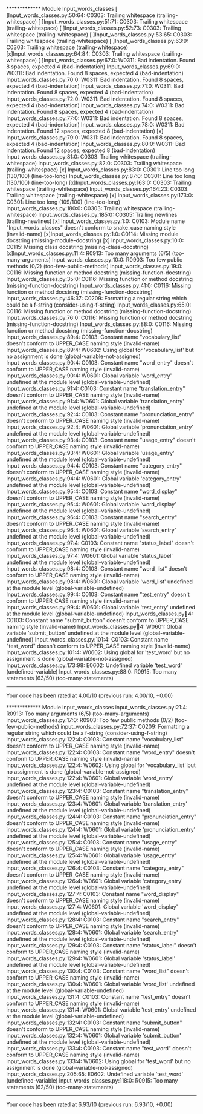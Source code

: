 ************* Module Input_words_classes
[ ]Input_words_classes.py:50:64: C0303: Trailing whitespace (trailing-whitespace)
[ ]Input_words_classes.py:51:71: C0303: Trailing whitespace (trailing-whitespace)
[ ]Input_words_classes.py:52:73: C0303: Trailing whitespace (trailing-whitespace)
[ ]Input_words_classes.py:53:65: C0303: Trailing whitespace (trailing-whitespace)
[ ]Input_words_classes.py:63:9: C0303: Trailing whitespace (trailing-whitespace)
[x]Input_words_classes.py:64:84: C0303: Trailing whitespace (trailing-whitespace)
[ ]Input_words_classes.py:67:0: W0311: Bad indentation. Found 8 spaces, expected 4 (bad-indentation)
Input_words_classes.py:69:0: W0311: Bad indentation. Found 8 spaces, expected 4 (bad-indentation)
Input_words_classes.py:70:0: W0311: Bad indentation. Found 8 spaces, expected 4 (bad-indentation)
Input_words_classes.py:71:0: W0311: Bad indentation. Found 8 spaces, expected 4 (bad-indentation)
Input_words_classes.py:72:0: W0311: Bad indentation. Found 8 spaces, expected 4 (bad-indentation)
Input_words_classes.py:74:0: W0311: Bad indentation. Found 8 spaces, expected 4 (bad-indentation)
Input_words_classes.py:77:0: W0311: Bad indentation. Found 8 spaces, expected 4 (bad-indentation)
Input_words_classes.py:78:0: W0311: Bad indentation. Found 12 spaces, expected 8 (bad-indentation)
[x] Input_words_classes.py:79:0: W0311: Bad indentation. Found 8 spaces, expected 4 (bad-indentation)
Input_words_classes.py:80:0: W0311: Bad indentation. Found 12 spaces, expected 8 (bad-indentation)
Input_words_classes.py:81:0: C0303: Trailing whitespace (trailing-whitespace)
Input_words_classes.py:82:0: C0303: Trailing whitespace (trailing-whitespace)
[x] Input_words_classes.py:83:0: C0301: Line too long (130/100) (line-too-long)
Input_words_classes.py:87:0: C0301: Line too long (130/100) (line-too-long)
[x]Input_words_classes.py:163:0: C0303: Trailing whitespace (trailing-whitespace)
Input_words_classes.py:164:23: C0303: Trailing whitespace (trailing-whitespace)
[x] Input_words_classes.py:173:0: C0301: Line too long (109/100) (line-too-long)
Input_words_classes.py:180:0: C0303: Trailing whitespace (trailing-whitespace)
Input_words_classes.py:185:0: C0305: Trailing newlines (trailing-newlines)
[x] Input_words_classes.py:1:0: C0103: Module name "Input_words_classes" doesn't conform to snake_case naming style (invalid-name)
[x]Input_words_classes.py:1:0: C0114: Missing module docstring (missing-module-docstring)
[x] Input_words_classes.py:10:0: C0115: Missing class docstring (missing-class-docstring)
[x]Input_words_classes.py:11:4: R0913: Too many arguments (6/5) (too-many-arguments)
Input_words_classes.py:10:0: R0903: Too few public methods (0/2) (too-few-public-methods)
Input_words_classes.py:19:0: C0116: Missing function or method docstring (missing-function-docstring)
Input_words_classes.py:35:0: C0116: Missing function or method docstring (missing-function-docstring)
Input_words_classes.py:41:0: C0116: Missing function or method docstring (missing-function-docstring)
Input_words_classes.py:46:37: C0209: Formatting a regular string which could be a f-string (consider-using-f-string)
Input_words_classes.py:65:0: C0116: Missing function or method docstring (missing-function-docstring)
Input_words_classes.py:76:0: C0116: Missing function or method docstring (missing-function-docstring)
Input_words_classes.py:88:0: C0116: Missing function or method docstring (missing-function-docstring)
Input_words_classes.py:89:4: C0103: Constant name "vocabulary_list" doesn't conform to UPPER_CASE naming style (invalid-name)
Input_words_classes.py:89:4: W0602: Using global for 'vocabulary_list' but no assignment is done (global-variable-not-assigned)
Input_words_classes.py:90:4: C0103: Constant name "word_entry" doesn't conform to UPPER_CASE naming style (invalid-name)
Input_words_classes.py:90:4: W0601: Global variable 'word_entry' undefined at the module level (global-variable-undefined)
Input_words_classes.py:91:4: C0103: Constant name "translation_entry" doesn't conform to UPPER_CASE naming style (invalid-name)
Input_words_classes.py:91:4: W0601: Global variable 'translation_entry' undefined at the module level (global-variable-undefined)
Input_words_classes.py:92:4: C0103: Constant name "pronunciation_entry" doesn't conform to UPPER_CASE naming style (invalid-name)
Input_words_classes.py:92:4: W0601: Global variable 'pronunciation_entry' undefined at the module level (global-variable-undefined)
Input_words_classes.py:93:4: C0103: Constant name "usage_entry" doesn't conform to UPPER_CASE naming style (invalid-name)
Input_words_classes.py:93:4: W0601: Global variable 'usage_entry' undefined at the module level (global-variable-undefined)
Input_words_classes.py:94:4: C0103: Constant name "category_entry" doesn't conform to UPPER_CASE naming style (invalid-name)
Input_words_classes.py:94:4: W0601: Global variable 'category_entry' undefined at the module level (global-variable-undefined)
Input_words_classes.py:95:4: C0103: Constant name "word_display" doesn't conform to UPPER_CASE naming style (invalid-name)
Input_words_classes.py:95:4: W0601: Global variable 'word_display' undefined at the module level (global-variable-undefined)
Input_words_classes.py:96:4: C0103: Constant name "search_entry" doesn't conform to UPPER_CASE naming style (invalid-name)
Input_words_classes.py:96:4: W0601: Global variable 'search_entry' undefined at the module level (global-variable-undefined)
Input_words_classes.py:97:4: C0103: Constant name "status_label" doesn't conform to UPPER_CASE naming style (invalid-name)
Input_words_classes.py:97:4: W0601: Global variable 'status_label' undefined at the module level (global-variable-undefined)
Input_words_classes.py:98:4: C0103: Constant name "word_list" doesn't conform to UPPER_CASE naming style (invalid-name)
Input_words_classes.py:98:4: W0601: Global variable 'word_list' undefined at the module level (global-variable-undefined)
Input_words_classes.py:99:4: C0103: Constant name "test_entry" doesn't conform to UPPER_CASE naming style (invalid-name)
Input_words_classes.py:99:4: W0601: Global variable 'test_entry' undefined at the module level (global-variable-undefined)
Input_words_classes.py:100:4: C0103: Constant name "submit_button" doesn't conform to UPPER_CASE naming style (invalid-name)
Input_words_classes.py:100:4: W0601: Global variable 'submit_button' undefined at the module level (global-variable-undefined)
Input_words_classes.py:101:4: C0103: Constant name "test_word" doesn't conform to UPPER_CASE naming style (invalid-name)
Input_words_classes.py:101:4: W0602: Using global for 'test_word' but no assignment is done (global-variable-not-assigned)
Input_words_classes.py:173:98: E0602: Undefined variable 'test_word' (undefined-variable)
Input_words_classes.py:88:0: R0915: Too many statements (63/50) (too-many-statements)

------------------------------------------------------------------
Your code has been rated at 4.00/10 (previous run: 4.00/10, +0.00)

************* Module input_words_classes
input_words_classes.py:21:4: R0913: Too many arguments (6/5) (too-many-arguments)
input_words_classes.py:17:0: R0903: Too few public methods (0/2) (too-few-public-methods)
input_words_classes.py:72:37: C0209: Formatting a regular string which could be a f-string (consider-using-f-string)
input_words_classes.py:122:4: C0103: Constant name "vocabulary_list" doesn't conform to UPPER_CASE naming style (invalid-name)
input_words_classes.py:122:4: C0103: Constant name "word_entry" doesn't conform to UPPER_CASE naming style (invalid-name)
input_words_classes.py:122:4: W0602: Using global for 'vocabulary_list' but no assignment is done (global-variable-not-assigned)
input_words_classes.py:122:4: W0601: Global variable 'word_entry' undefined at the module level (global-variable-undefined)
input_words_classes.py:123:4: C0103: Constant name "translation_entry" doesn't conform to UPPER_CASE naming style (invalid-name)
input_words_classes.py:123:4: W0601: Global variable 'translation_entry' undefined at the module level (global-variable-undefined)
input_words_classes.py:124:4: C0103: Constant name "pronunciation_entry" doesn't conform to UPPER_CASE naming style (invalid-name)
input_words_classes.py:124:4: W0601: Global variable 'pronunciation_entry' undefined at the module level (global-variable-undefined)
input_words_classes.py:125:4: C0103: Constant name "usage_entry" doesn't conform to UPPER_CASE naming style (invalid-name)
input_words_classes.py:125:4: W0601: Global variable 'usage_entry' undefined at the module level (global-variable-undefined)
input_words_classes.py:126:4: C0103: Constant name "category_entry" doesn't conform to UPPER_CASE naming style (invalid-name)
input_words_classes.py:126:4: W0601: Global variable 'category_entry' undefined at the module level (global-variable-undefined)
input_words_classes.py:127:4: C0103: Constant name "word_display" doesn't conform to UPPER_CASE naming style (invalid-name)
input_words_classes.py:127:4: W0601: Global variable 'word_display' undefined at the module level (global-variable-undefined)
input_words_classes.py:128:4: C0103: Constant name "search_entry" doesn't conform to UPPER_CASE naming style (invalid-name)
input_words_classes.py:128:4: W0601: Global variable 'search_entry' undefined at the module level (global-variable-undefined)
input_words_classes.py:129:4: C0103: Constant name "status_label" doesn't conform to UPPER_CASE naming style (invalid-name)
input_words_classes.py:129:4: W0601: Global variable 'status_label' undefined at the module level (global-variable-undefined)
input_words_classes.py:130:4: C0103: Constant name "word_list" doesn't conform to UPPER_CASE naming style (invalid-name)
input_words_classes.py:130:4: W0601: Global variable 'word_list' undefined at the module level (global-variable-undefined)
input_words_classes.py:131:4: C0103: Constant name "test_entry" doesn't conform to UPPER_CASE naming style (invalid-name)
input_words_classes.py:131:4: W0601: Global variable 'test_entry' undefined at the module level (global-variable-undefined)
input_words_classes.py:132:4: C0103: Constant name "submit_button" doesn't conform to UPPER_CASE naming style (invalid-name)
input_words_classes.py:132:4: W0601: Global variable 'submit_button' undefined at the module level (global-variable-undefined)
input_words_classes.py:133:4: C0103: Constant name "test_word" doesn't conform to UPPER_CASE naming style (invalid-name)
input_words_classes.py:133:4: W0602: Using global for 'test_word' but no assignment is done (global-variable-not-assigned)
input_words_classes.py:205:65: E0602: Undefined variable 'test_word' (undefined-variable)
input_words_classes.py:118:0: R0915: Too many statements (62/50) (too-many-statements)

------------------------------------------------------------------
Your code has been rated at 6.93/10 (previous run: 6.93/10, +0.00)

